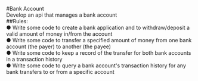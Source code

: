 #Bank Account  
Develop an api that manages a bank account  
##Rules:  
● Write some code to create a bank application and to withdraw/deposit a valid
amount of money in/from the account  
● Write some code to transfer a specified amount of money from one bank
account (the payer) to another (the payee)  
● Write some code to keep a record of the transfer for both bank accounts in a
transaction history  
● Write some code to query a bank account's transaction history for any bank
transfers to or from a specific account  
